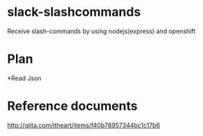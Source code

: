 # slack-slashcommands
Receive slash-commands by using nodejs(express) and openshift

# Plan
*Read Json

# Reference documents
<http://qiita.com/itheart/items/f40b78957344bc1c17b6>
